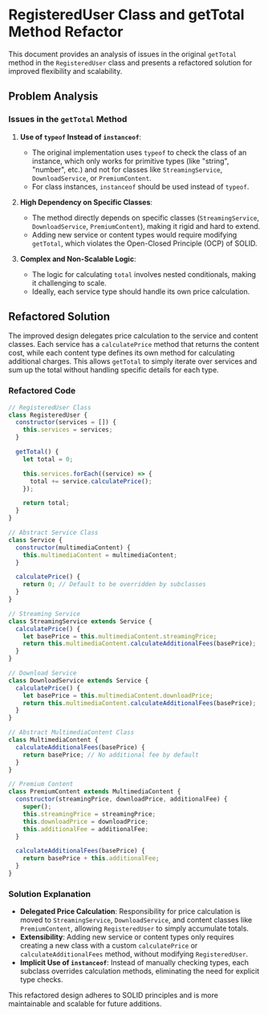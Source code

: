 # RegisteredUser Class and getTotal Method Refactor

This document provides an analysis of issues in the original `getTotal` method in the `RegisteredUser` class and presents a refactored solution for improved flexibility and scalability.

## Problem Analysis

### Issues in the `getTotal` Method

1. **Use of `typeof` Instead of `instanceof`**:

   - The original implementation uses `typeof` to check the class of an instance, which only works for primitive types (like "string", "number", etc.) and not for classes like `StreamingService`, `DownloadService`, or `PremiumContent`.
   - For class instances, `instanceof` should be used instead of `typeof`.

2. **High Dependency on Specific Classes**:

   - The method directly depends on specific classes (`StreamingService`, `DownloadService`, `PremiumContent`), making it rigid and hard to extend.
   - Adding new service or content types would require modifying `getTotal`, which violates the Open-Closed Principle (OCP) of SOLID.

3. **Complex and Non-Scalable Logic**:
   - The logic for calculating `total` involves nested conditionals, making it challenging to scale.
   - Ideally, each service type should handle its own price calculation.

## Refactored Solution

The improved design delegates price calculation to the service and content classes. Each service has a `calculatePrice` method that returns the content cost, while each content type defines its own method for calculating additional charges. This allows `getTotal` to simply iterate over services and sum up the total without handling specific details for each type.

### Refactored Code

```javascript
// RegisteredUser Class
class RegisteredUser {
  constructor(services = []) {
    this.services = services;
  }

  getTotal() {
    let total = 0;

    this.services.forEach((service) => {
      total += service.calculatePrice();
    });

    return total;
  }
}

// Abstract Service Class
class Service {
  constructor(multimediaContent) {
    this.multimediaContent = multimediaContent;
  }

  calculatePrice() {
    return 0; // Default to be overridden by subclasses
  }
}

// Streaming Service
class StreamingService extends Service {
  calculatePrice() {
    let basePrice = this.multimediaContent.streamingPrice;
    return this.multimediaContent.calculateAdditionalFees(basePrice);
  }
}

// Download Service
class DownloadService extends Service {
  calculatePrice() {
    let basePrice = this.multimediaContent.downloadPrice;
    return this.multimediaContent.calculateAdditionalFees(basePrice);
  }
}

// Abstract MultimediaContent Class
class MultimediaContent {
  calculateAdditionalFees(basePrice) {
    return basePrice; // No additional fee by default
  }
}

// Premium Content
class PremiumContent extends MultimediaContent {
  constructor(streamingPrice, downloadPrice, additionalFee) {
    super();
    this.streamingPrice = streamingPrice;
    this.downloadPrice = downloadPrice;
    this.additionalFee = additionalFee;
  }

  calculateAdditionalFees(basePrice) {
    return basePrice + this.additionalFee;
  }
}
```

### Solution Explanation

- **Delegated Price Calculation**: Responsibility for price calculation is moved to `StreamingService`, `DownloadService`, and content classes like `PremiumContent`, allowing `RegisteredUser` to simply accumulate totals.
- **Extensibility**: Adding new service or content types only requires creating a new class with a custom `calculatePrice` or `calculateAdditionalFees` method, without modifying `RegisteredUser`.
- **Implicit Use of `instanceof`**: Instead of manually checking types, each subclass overrides calculation methods, eliminating the need for explicit type checks.

This refactored design adheres to SOLID principles and is more maintainable and scalable for future additions.
